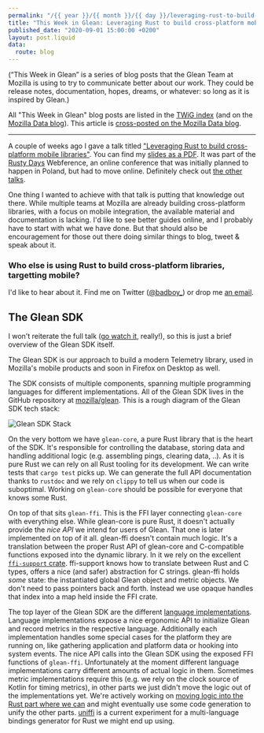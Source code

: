 ```yaml
---
permalink: "/{{ year }}/{{ month }}/{{ day }}/leveraging-rust-to-build-cross-platform-mobile-libraries"
title: "This Week in Glean: Leveraging Rust to build cross-platform mobile libraries"
published_date: "2020-09-01 15:00:00 +0200"
layout: post.liquid
data:
  route: blog
---
```


(“This Week in Glean” is a series of blog posts that the Glean Team at Mozilla is using to try to communicate better about our work. They could be release notes, documentation, hopes, dreams, or whatever: so long as it is inspired by Glean.)

All "This Week in Glean" blog posts are listed in the [TWiG index](https://mozilla.github.io/glean/book/appendix/twig.html)
(and on the [Mozilla Data blog](https://blog.mozilla.org/data/category/glean/)).
This article is [cross-posted on the Mozilla Data blog](https://blog.mozilla.org/data/2020/08/24/this-week-in-glean-leveragin-rust/).

---

A couple of weeks ago I gave a talk titled ["Leveraging Rust to build cross-platform mobile libraries"][video].
You can find my [slides as a PDF](https://fnordig.de/talks/2020/rustydays/slides.pdf).
It was part of the [Rusty Days][rustydays] Webference, an online conference that was initially planned to happen in Poland, but had to move online.
Definitely check out [the other talks][playlist].

[rustydays]: https://rusty-days.org/
[video]: https://www.youtube.com/watch?v=j5rczOF7pzg
[slides]: https://fnordig.de/talks/2020/rustydays/slides.pdf
[playlist]: https://www.youtube.com/watch?v=QaCvUKrxNLI&list=PLf3u8NhoEikhTC5radGrmmqdkOK-xMDoZ

One thing I wanted to achieve with that talk is putting that knowledge out there.
While multiple teams at Mozilla are already building cross-platform libraries, with a focus on mobile integration,
the available material and documentation is lacking.
I'd like to see better guides online, and I probably have to start with what we have done.
But that should also be encouragement for those out there doing similar things to blog, tweet & speak about it.

### Who else is using Rust to build cross-platform libraries, targetting mobile?

I'd like to hear about it.
Find me on Twitter ([@badboy\_](https://twitter.com/badboy_)) or drop me [an email](mailto:janerik@fnordig.de).

## The Glean SDK

I won't reiterate the full talk ([go watch it][video], really!), so this is just a brief overview of the Glean SDK itself.

The Glean SDK is our approach to build a modern Telemetry library, used in Mozilla's mobile products and soon in Firefox on Desktop as well.

The SDK consists of multiple components, spanning multiple programming languages for different implementations.
All of the Glean SDK lives in the GitHub repository at [mozilla/glean](https://github.com/mozilla/glean).
This is a rough diagram of the Glean SDK tech stack:

![Glean SDK Stack](https://tmp.fnordig.de/blog/2020/glean-stack.png)

On the very bottom we have `glean-core`, a pure Rust library that is the heart of the SDK.
It's responsible for controlling the database, storing data and handling additional logic (e.g. assembling pings, clearing data, ..).
As it is pure Rust we can rely on all Rust tooling for its development.
We can write tests that `cargo test` picks up. We can generate the full API documentation thanks to `rustdoc`
and we rely on `clippy` to tell us when our code is suboptimal.
Working on `glean-core` should be possible for everyone that knows some Rust.

On top of that sits `glean-ffi`.
This is the FFI layer connecting `glean-core` with everything else.
While glean-core is pure Rust, it doesn't actually provide the *nice API* we intend for users of Glean.
That one is later implemented on top of it all.
glean-ffi doesn't contain much logic.
It's a translation between the proper Rust API of glean-core and C-compatible functions exposed into the dynamic library.
In it we rely on the excellent [`ffi-support` crate](https://docs.rs/ffi-support/).
ffi-support knows how to translate between Rust and C types, offers a nice (and safer) abstraction for C strings.
glean-ffi holds *some* state: the instantiated global Glean object and metric objects.
We don't need to pass pointers back and forth. Instead we use opaque handles that index into a map held inside the FFI crate.

The top layer of the Glean SDK are the different [language implementations](https://mozilla.github.io/glean/book/dev/core/internal/implementations.html).
Language implementations expose a nice ergonomic API to initialize Glean and record metrics in the respective language.
Additionally each implementation handles some special cases for the platform they are running on, like gathering application and platform data or hooking into system events.
The nice API calls into the Glean SDK using the exposed FFI functions of `glean-ffi`.
Unfortunately at the moment different language implementations carry different amounts of actual logic in them.
Sometimes metric implementations require this (e.g. we rely on the clock source of Kotlin for timing metrics),
in other parts we just didn't move the logic out of the implementations yet.
We're actively working on [moving logic into the Rust part where we can](https://bugzilla.mozilla.org/show_bug.cgi?id=1651382) and might eventually use some code generation to unify the other parts.
[uniffi] is a current experiment for a multi-language bindings generator for Rust we might end up using.

[uniffi]: https://github.com/mozilla/uniffi-rs

